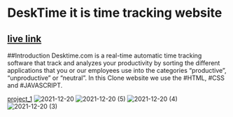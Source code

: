 
# DeskTime it is time tracking website
## [live link](https://elated-benz-2d62fb.netlify.app/)

##Introduction
Desktime.com is a real-time automatic time tracking software that track and analyzes your productivity by sorting the different applications that you or our employees use into the categories “productive”, “unproductive” or “neutral”.
In this Clone website we use the #HTML, #CSS and #JAVASCRIPT.



[project_1](https://user-images.githubusercontent.com/75352182/146014240-be865d09-6afb-41f1-8fdc-0038d981ba68.png)
![2021-12-20](https://user-images.githubusercontent.com/75352182/146777477-4d456897-0aa8-4136-8813-6f89ea9b3678.png)
![2021-12-20 (5)](https://user-images.githubusercontent.com/75352182/146777512-0a84113c-b129-45d4-b759-5caffa106f7b.png)
![2021-12-20 (4)](https://user-images.githubusercontent.com/75352182/146777573-e8e8b092-1cf0-4635-a097-ab46a796f3e7.png)
![2021-12-20 (3)](https://user-images.githubusercontent.com/75352182/146777618-b0dbc896-c544-4f6b-920a-f43e0e93e322.png)
